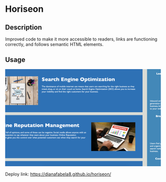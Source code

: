 # Horiseon

## Description
Improved code to make it more accessible to readers, links are functioning correctly, and follows semantic HTML elements.

## Usage
![The Horiseon webpage includes a navigation bar, a header image, and cards with text and images at the bottom of the page.](./assets/images/Screenshot%202023-06-13%20at%204.12.23%20PM.png)

Deploy link: https://dianafabela8.github.io/horiseon/

